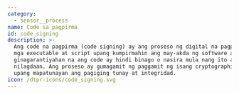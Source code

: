 ```yaml
---
category:
  - sensor__process
name: Code sa pagpirma
id: code_signing
description: >-
  Ang code na pagpirma (code signing) ay ang proseso ng digital na pagpirma ng
  mga executable at script upang kumpirmahin ang may-akda ng software at
  ginagarantiyahan na ang code ay hindi binago o nasira mula nang ito ay
  nilagdaan. Ang proseso ay gumagamit ng paggamit ng isang cryptographic hash
  upang mapatunayan ang pagiging tunay at integridad.
icon: /dtpr-icons/code_signing.svg
---
```


